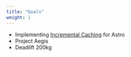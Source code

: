 ```yaml
---
title: "Goals"
weight: 1
---
```


<ul>
    <li>Implementing
        <a
            href="https://nextjs.org/docs/basic-features/data-fetching/incremental-static-regeneration"
            target="_blank"
        >Incremental Caching</a>
        for Astro
    </li>
    <li>Project Aegis</li>
    <li>Deadlift 200kg</li>
</ul>
